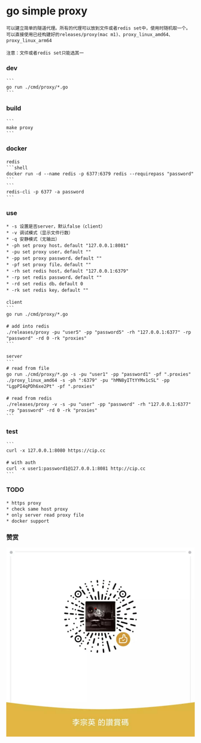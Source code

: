 # go simple proxy

    可以建立简单的隧道代理。所有的代理可以放到文件或者redis set中，使用时随机取一个。
    可以直接使用已经构建好的releases/proxy(mac m1)、proxy_linux_amd64、proxy_linux_arm64

    注意：文件或者redis set只能选其一

### dev

    ```
    go run ./cmd/proxy/*.go
    ```

### build

    ```
    make proxy
    ```

### docker

    redis
    ```shell
    docker run -d --name redis -p 6377:6379 redis --requirepass "password"
    ```
    ```
    redis-cli -p 6377 -a password
    ```

### use

    * -s 设置是否server，默认false（client）
    * -v 调试模式（显示文件行数）
    * -q 安静模式（无输出）
    * -ph set proxy host，default "127.0.0.1:8081"
    * -pu set proxy user，default ""
    * -pp set proxy password，default ""
    * -pf set proxy file，default ""
    * -rh set redis host，default "127.0.0.1:6379"
    * -rp set redis password，default ""
    * -rd set redis db，default 0
    * -rk set redis key，default ""

    client
    ```
    go run ./cmd/proxy/*.go

    # add into redis
    ./releases/proxy -pu "user5" -pp "password5" -rh "127.0.0.1:6377" -rp "password" -rd 0 -rk "proxies"
    ```

    server
    ```
    # read from file
    go run ./cmd/proxy/*.go -s -pu "user1" -pp "password1" -pf ".proxies"
    ./proxy_linux_amd64 -s -ph ":6379" -pu "hMN8yITtYYMx1cSL" -pp "LgpPI4qPDh6xe2Pt" -pf ".proxies"

    # read from redis
    ./releases/proxy -v -s -pu "user" -pp "password" -rh "127.0.0.1:6377" -rp "password" -rd 0 -rk "proxies"
    ```

### test

    ```
    curl -x 127.0.0.1:8080 https://cip.cc

    # with auth
    curl -x user1:password1@127.0.0.1:8081 http://cip.cc
    ```

### TODO

    * https proxy
    * check same host proxy
    * only server read proxy file
    * docker support

### 赞赏

![image](./appreciate.jpeg)